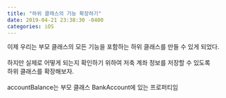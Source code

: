 ```yaml
---
title: "하위 클래스의 기능 확장하기"
date: 2019-04-21 23:38:30 -0400
categories: iOS
---
```

이제 우리는 부모 클래스의 모든 기능을 포함하는 하위 클래스를 만들 수 있게 되었다.
<br>
<br>
하지만 실제로 어떻게 되는지 확인하기 위하여 저축 계좌 정보를 저장할 수 있도록<br>
하위 클래스를 확장해보자.
<br>
<br>
accountBalance는 부모 클래스 BankAccount에 있는 프로퍼티임
